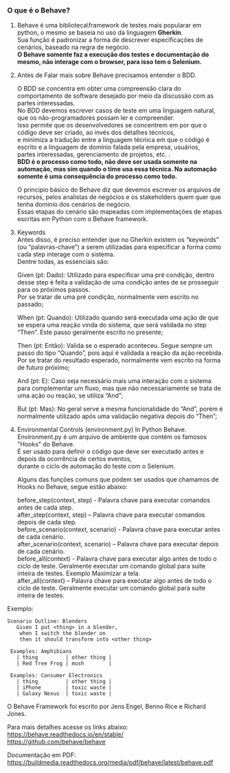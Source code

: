 ### O que é o Behave?  

1. Behave é uma biblioteca\framework de testes mais popularar em python, o mesmo se baseia no uso da linguagem **Gherkin**.  
Sua função é padronizar a forma de descrever especificações de cenários, baseado na regra de negócio.  
**O Behave somente faz a execução dos testes e documentação do mesmo, não interage com o browser, para isso tem o Selenium.**  

2. Antes de Falar mais sobre Behave precisamos entender o BDD.

   O BDD se concentra em obter uma compreensão clara do comportamento de software desejado por meio da discussão com as partes interessadas.   
   No BDD devemos escrever casos de teste em uma linguagem natural, que os não-programadores possam ler e compreender.   
   Isso permite que os desenvolvedores se concentrem em por que o código deve ser criado, ao invés dos detalhes técnicos,   
   e minimiza a tradução entre a linguagem técnica em que o código é escrito e a linguagem de domínio falada pela empresa, usuários,   
   partes interessadas, gerenciamento de projetos, etc. .  
   **BDD é o processo como todo, não deve ser usada somente na automação, mas sim quando o time usa essa técnica. Na automação somente é uma consequência do processo como todo.**  

   O principio básico do Behave diz que devemos escrever os arquivos de recursos, pelos analistas de negócios e os stakeholders quem quer que tenha dominio dos cenários de negócio.   
   Essas etapas do cenário são mapeadas com implementações de etapas escritas em Python com o Behave framework.  

3. Keywords  
   Antes disso, é preciso entender que no Gherkin existem os “keywords” (ou “palavras-chave”) a serem utilizadas para especificar a forma como cada step interage com o sistema.   
   Dentre todas, as essenciais são:  

   Given (pt: Dado): Utilizado para especificar uma pré condição, dentro desse step é feita a validação de uma condição antes de se prosseguir para os próximos passos.   
   Por se tratar de uma pré condição, normalmente vem escrito no passado;  

   When (pt: Quando): Utilizado quando será executada uma ação de que se espera uma reação vinda do sistema, que será validada no step “Then”. Este passo geralmente escrito no presente;  

   Then (pt: Então): Valida se o esperado aconteceu. Segue sempre um passo do tipo “Quando”, pois aqui é validada a reação da ação recebida. Por se tratar do resultado esperado, normalmente vem escrito na forma de futuro próximo;  

   And (pt: E): Caso seja necessário mais uma interação com o sistema para complementar um fluxo, mas que não necessariamente se trata de uma ação ou reação, se utiliza “And”;  

   But (pt: Mas): No geral serve a mesma funcionalidade do “And”, porém é normalmente utilizado após uma validação negativa depois do “Then”;  

4. Environmental Controls (environment.py) In Python Behave.  
   Environment.py é um arquivo de ambiente que contém os famosos "Hooks" do Behave.   
   É ser usado para definir o código que deve ser executado antes e depois da ocorrência de certos eventos,  
    durante o ciclo de automação do teste com o Selenium.  

   Alguns das funções comuns que podem ser usados que chamamos de Hooks no Behave, segue estão abaixo:  

   before_step(context, step) - Palavra chave para executar comandos antes de cada step.  
   after_step(context, step) – Palavra chave para executar comandos depois de cada step.  
   before_scenario(context, scenario) - Palavra chave para executar antes de cada cenário.  
   after_scenario(context, scenario) – Palavra chave para executar depois de cada cenário.  
   before_all(context) - Palavra chave para executar algo antes de todo o ciclo de teste. Geralmente executar um comando global para suite inteira de testes. Exemplo Maximizar a tela.  
   after_all(context) – Palavra chave para executar algo antes de todo o ciclo de teste. Geralmente executar um comando global para suite inteira de testes.   

Exemplo:
```feature
Scenario Outline: Blenders
   Given I put <thing> in a blender,
    when I switch the blender on
    then it should transform into <other thing>

 Examples: Amphibians
   | thing         | other thing |
   | Red Tree Frog | mush        |

 Examples: Consumer Electronics
   | thing         | other thing |
   | iPhone        | toxic waste |
   | Galaxy Nexus  | toxic waste |
```

O Behave Framework foi escrito por Jens Engel, Benno Rice e Richard Jones.  


Para mais detalhes acesse os links abaixo:    
https://behave.readthedocs.io/en/stable/  
https://github.com/behave/behave  

Documentação em PDF:  
https://buildmedia.readthedocs.org/media/pdf/behave/latest/behave.pdf  
